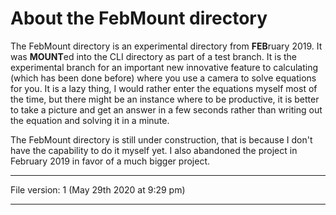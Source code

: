 # About the FebMount directory

The FebMount directory is an experimental directory from **FEB**ruary 2019. It was **MOUNT**ed into the CLI directory as part of a test branch. It is the experimental branch for an important new innovative feature to calculating (which has been done before) where you use a camera to solve equations for you. It is a lazy thing, I would rather enter the equations myself most of the time, but there might be an instance where to be productive, it is better to take a picture and get an answer in a few seconds rather than writing out the equation and solving it in a minute.

The FebMount directory is still under construction, that is because I don't have the capability to do it myself yet. I also abandoned the project in February 2019 in favor of a much bigger project.

---

File version: 1 (May 29th 2020 at 9:29 pm)

---
